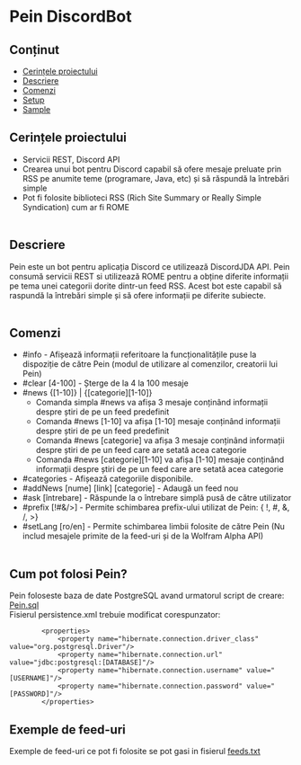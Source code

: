 # Pein DiscordBot

## Conținut
* [Cerințele proiectului](#cerințe-proiect)
* [Descriere](#descriere)
* [Comenzi](#comenzi)
* [Setup](#cum-pot-folosi-pein)
* [Sample](#exemple-de-feed-uri)

## Cerințele proiectului
- Servicii REST, Discord API
- Crearea unui bot pentru Discord capabil să ofere mesaje preluate prin RSS
pe anumite teme (programare, Java, etc) și să răspundă la întrebări simple
- Pot fi folosite biblioteci RSS (Rich Site Summary or Really Simple
Syndication) cum ar fi ROME
<br><br>
## Descriere
Pein este un bot pentru aplicația Discord ce utilizează DiscordJDA API.
Pein consumă servicii REST si utilizează ROME pentru a obține diferite informații pe tema unei categorii dorite dintr-un feed RSS.
Acest bot este capabil să raspundă la întrebări simple și să ofere informații pe diferite subiecte.
<br><br>
## Comenzi
* #info - Afișează informații referitoare la funcționalitățile puse la dispoziție de către Pein (modul de utilizare al comenzilor, creatorii lui Pein)
* #clear [4-100] - Șterge de la 4 la 100 mesaje
* #news {[1-10]} | {[categorie][1-10]} 
  - Comanda simpla #news va afișa 3 mesaje conținând informații despre știri de pe un feed predefinit
  - Comanda #news [1-10] va afișa [1-10] mesaje conținând informații despre știri de pe un feed predefinit
  - Comanda #news [categorie] va afișa 3 mesaje conținând informații despre știri de pe un feed care are setată acea categorie
  - Comanda #news [categorie][1-10] va afișa [1-10] mesaje conținând informații despre știri de pe un feed care are setată acea categorie
* #categories - Afișează categoriile disponibile.
* #addNews [nume] [link] [categorie] - Adaugă un feed nou
* #ask [întrebare] - Răspunde la o întrebare simplă pusă de către utilizator
* #prefix [!#&/>] - Permite schimbarea prefix-ului utilizat de Pein: { !, #, &, /, >}
* #setLang [ro/en] - Permite schimbarea limbii folosite de către Pein (Nu includ mesajele primite de la feed-uri și de la Wolfram Alpha API)
<br><br>
## Cum pot folosi Pein?
Pein foloseste baza de date PostgreSQL avand urmatorul script de creare: [Pein.sql](https://github.com/paulburca/DiscordBot/blob/main/Pein.sql)<br>
Fisierul persistence.xml trebuie modificat corespunzator:
```
        <properties>
            <property name="hibernate.connection.driver_class" value="org.postgresql.Driver"/>
            <property name="hibernate.connection.url" value="jdbc:postgresql:[DATABASE]"/>
            <property name="hibernate.connection.username" value="[USERNAME]"/>
            <property name="hibernate.connection.password" value="[PASSWORD]"/>
        </properties>
```
## Exemple de feed-uri
Exemple de feed-uri ce pot fi folosite se pot gasi in fisierul [feeds.txt](https://github.com/paulburca/DiscordBot/blob/main/feeds.txt)

